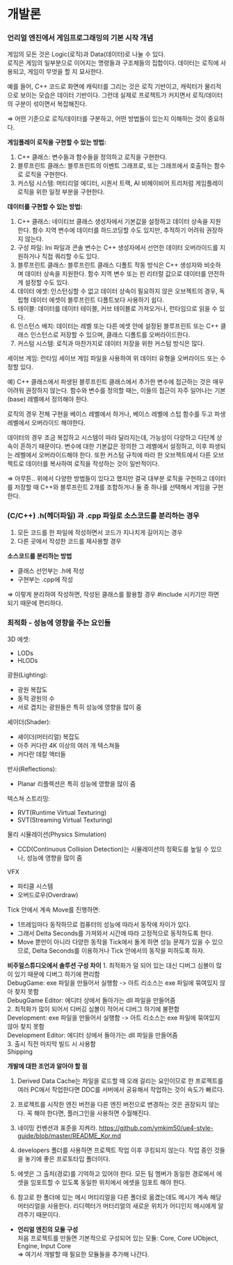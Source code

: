 # 개발론

### **언리얼 엔진에서** **게임프로그래밍의 기본 시작 개념**

게임의 모든 것은 Logic(로직)과 Data(데이터)로 나눌 수 있다.  
로직은 게임의 일부분으로 이어지는 명령들과 구조체들의 집합이다. 
데이터는 로직에 사용되고, 게임이 무엇을 할 지 묘사한다.

예를 들어, C++ 코드로 화면에 캐릭터를 그리는 것은 로직 기반이고, 캐릭터가 물리적으로 보이는 모습은 데이터 기반이다. 그런데 실제로 프로젝트가 커지면서 로직/데이터의 구분이 섞이면서 복잡해진다.

⇒ 어떤 기준으로 로직/데이터를 구분하고, 어떤 방법들이 있는지 이해하는 것이 중요하다.

**게임플레이 로직을 구현할 수 있는 방법:**

1. C++ 클래스:
변수들과 함수들을 정의하고 로직을 구현한다.
2. 블루프린트 클래스:
블루프린트의 이벤트 그래프로, 또는 그래프에서 호출하는 함수로 로직을 구현한다.
3. 커스텀 시스템:
머티리얼 에디터, 시퀀서 트랙, AI 비헤이비어 트리처럼 게임플레이 로직을 위한 일정 부분을 구현한다.

**데이터를 구현할 수 있는 방법:**

1. C++ 클래스:
네이티브 클래스 생성자에서 기본값을 설정하고 데이터 상속을 지원한다. 함수 지역 변수에 데이터를 하드코딩할 수도 있지만, 추적하기 어려워 권장하지 않는다.  
2. 구성 파일:
Ini 파일과 콘솔 변수는 C++ 생성자에서 선언한 데이터 오버라이드를 지원하거나 직접 쿼리할 수도 있다.  
3. 블루프린트 클래스:
블루프린트 클래스 디폴트 작동 방식은 C++ 생성자와 비슷하며 데이터 상속을 지원한다. 함수 지역 변수 또는 핀 리터럴 값으로 데이터를 안전하게 설정할 수도 있다.  
4. 데이터 에셋:
인스턴싱할 수 없고 데이터 상속이 필요하지 않은 오브젝트의 경우, 독립형 데이터 에셋이 블루프린트 디폴트보다 사용하기 쉽다.  
5. 테이블:
데이터를 데이터 테이블, 커브 테이블로 가져오거나, 런타임으로 읽을 수 있다.  
6. 인스턴스 배치:
데이터는 레벨 또는 다른 에셋 안에 설정된 블루프린트 또는 C++ 클래스 인스턴스로 저장할 수 있으며, 클래스 디폴트를 오버라이드한다.  
7. 커스텀 시스템: 로직과 마찬가지로 데이터 저장을 위한 커스텀 방식은 많다.  

세이브 게임: 런타임 세이브 게임 파일을 사용하여 위 데이터 유형을 오버라이드 또는 수정할 있다.

예) C++ 클래스에서 파생된 블루프린트 클래스에서 추가한 변수에 접근하는 것은 매우 어려워 권장하지 않는다.
함수와 변수를 정의할 때는, 이들의 접근이 자주 일어나는 기본(base) 레벨에서 정의해야 한다.

로직의 경우 전체 구현을 베이스 레벨에서 하거나, 베이스 레벨에 스텁 함수를 두고 파생 레벨에서 오버라이드 해야한다.

데이터의 경우 조금 복잡하고 시스템이 따라 달라지는데, 가능성이 다양하고 다단계 상속이 흔하기 때문이다. 변수에 대한 기본값은 정의한 그 레벨에서 설정하고, 이후 파생되는 레벨에서 오버라이드해야 한다. 또한 커스텀 규칙에 따라 한 오브젝트에서 다른 오브젝트로 데이터를 복사하여 로직을 작성하는 것이 일반적이다.

⇒ 아무튼.. 위에서 다양한 방법들이 있다고 했지만 결국 대부분 로직을 구현하고 데이터를 저장할 때 C++와 블루프린트 2개를 조합하거나 둘 중 하나를 선택해서 게임을 구현한다.


### (C/C++) .h(헤더파일) 과 .cpp 파일로 소스코드를 분리하는 경우

1. 모든 코드를 한 파일에 작성하면서 코드가 지나치게 길어지는 경우
2. 다른 곳에서 작성한 코드를 재사용할 경우

**소스코드를 분리하는 방법**
- 클래스 선언부는 .h에 작성
- 구현부는 .cpp에 작성  

⇒ 이렇게 분리하여 작성하면, 작성된 클래스를 활용할 경우 #include 시키기만 하면 되기 때문에 편리하다.

### 최적화 - 성능에 영향을 주는 요인들

3D 에셋: 
- LODs
- HLODs

광원(Lighting): 
- 광원 복잡도
- 동적 광원의 수
- 서로 겹치는 광원들은 특히 성능에 영향을 많이 줌

셰이더(Shader): 
- 셰이더(머터리얼) 복잡도
- 아주 커다란 4K 이상의 여러 개 텍스쳐들
- 커다란 데칼 액터들

반사(Reflections): 
- Planar 리플렉션은 특히 성능에 영향을 많이 줌

텍스쳐 스트리밍:
- RVT(Runtime Virtual Texturing)
- SVT(Streaming Virtual Texturing)

물리 시뮬레이션(Physics Simulation)
- CCD(Continuous Collision Detection)는 시뮬레이션의 정확도를 높일 수 있으나, 성능에 영향을 많이 줌

VFX
- 파티클 시스템
- 오버드로우(Overdraw)

Tick 안에서 계속 Move를 진행하면:  
- 1프레임마다 동작하므로 컴퓨터의 성능에 따라서 동작에 차이가 있다.
- 그래서 Delta Seconds를 가져와서 시간에 따라 고정적으로 동작하도록 한다.
- Move 뿐만이 아니라 다양한 동작을 Tick에서 돌게 하면 성능 문제가 있을 수 있으므로, Delta Seconds를 이용하거나 Tick 안에서의 동작을 피하도록 하자.

**비주얼스튜디오에서 솔루션 구성 차이**
    1. 최적화가 덜 되어 있는 대신 디버그 심볼이 많이 있기 때문에 디버그 하기에 편리함  
    DebugGame: exe 파일을 만들어서 실행함 -> 아트 리소스는 exe 파일에 묶여있지 않아 찾지 못함  
    DebugGame Editor: 에디터 상에서 돌아가는 dll 파일을 만들어줌  
    2. 최적화가 많이 되어서 디버깅 심볼이 적어서 디버그 하기에 불편함  
    Development: exe 파일을 만들어서 실행함 -> 아트 리소스는 exe 파일에 묶여있지 않아 찾지 못함  
    Development Editor: 에디터 상에서 돌아가는 dll 파일을 만들어줌  
    3. 출시 직전 마지막 빌드 시 사용함  
    Shipping  
    
**개발에 대한 조언과 알아야 할 점**
1. Derived Data Cache는 파일을 로드할 때 오래 걸리는 요인이므로 한 프로젝트를 여러 PC에서 작업한다면 DDC를 서버에서 공유해서 작업하는 것이 속도가 빠르다.  

2. 프로젝트를 시작한 엔진 버전을 다른 엔진 버전으로 변경하는 것은 권장되지 않는다. 꼭 해야 한다면, 플러그인을 사용하면 수월해진다.

3. 네이밍 컨벤션과 표준을 지켜라. https://github.com/ymkim50/ue4-style-guide/blob/master/README_Kor.md

4. developers 폴더를 사용하면 프로젝트 작업 이후 쿠킹되지 않는다. 작업 중인 것들을 놓기에 좋은 프로토타입 폴더이다.

5. 에셋은 그 출처(경로)를 기억하고 있어야 한다. 모든 팀 멤버가 동일한 경로에서 에셋을 임포트할 수 있도록 동일한 위치에서 에셋을 임포트 해야 한다.

6. 참고로 한 폴더에 있는 메시 머티리얼을 다른 폴더로 옮겼는데도 메시가 계속 해당 머터리얼을 사용한다. 리디렉터가 머터리얼의 새로운 위치가 어디인지 메시에게 알려주기 때문이다.

- **언리얼 엔진의 모듈 구성**  
처음 프로젝트를 만들면 기본적으로 구성되어 있는 모듈: Core, Core UObject, Engine, Input Core  
 => 여기서 개발할 때 필요한 모듈들을 추가해 나간다. 
